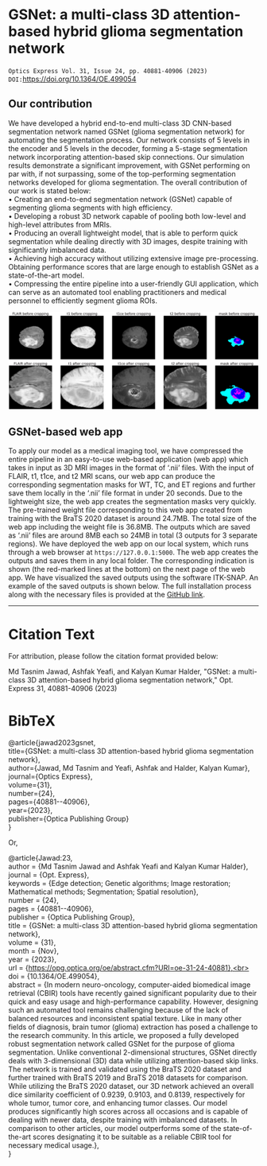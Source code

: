 # GSNet: a multi-class 3D attention-based hybrid glioma segmentation network
`Optics Express Vol. 31, Issue 24, pp. 40881-40906 (2023)`<br>
`DOI:`https://doi.org/10.1364/OE.499054

## Our contribution
We have developed a hybrid end-to-end multi-class 3D CNN-based segmentation network named
GSNet (glioma segmentation network) for automating the segmentation process. Our network
consists of 5 levels in the encoder and 5 levels in the decoder, forming a 5-stage segmentation
network incorporating attention-based skip connections. Our simulation results demonstrate
a significant improvement, with GSNet performing on par with, if not surpassing, some of
the top-performing segmentation networks developed for glioma segmentation. The overall
contribution of our work is stated below:<br>
• Creating an end-to-end segmentation network (GSNet) capable of segmenting glioma
segments with high efficiency.<br>
• Developing a robust 3D network capable of pooling both low-level and high-level attributes
from MRIs.<br>
• Producing an overall lightweight model, that is able to perform quick segmentation while
dealing directly with 3D images, despite training with significantly imbalanced data.<br>
• Achieving high accuracy without utilizing extensive image pre-processing. Obtaining
performance scores that are large enough to establish GSNet as a state-of-the-art model.<br>
• Compressing the entire pipeline into a user-friendly GUI application, which can serve
as an automated tool enabling practitioners and medical personnel to efficiently segment
glioma ROIs.

![Alt Text](extra/get.jpg)
## GSNet-based web app
To apply our model as a medical imaging tool, we have compressed the entire pipeline in an easy-to-use web-based application (web app) which takes in input as 3D MRI images in the format of ‘.nii’ files. With the input of FLAIR, t1, t1ce, and t2 MRI scans, our web app can produce the corresponding segmentation masks for WT, TC, and ET regions and further save them locally in the ‘.nii’ file format in under 20 seconds. Due to the lightweight size, the web app creates the segmentation masks very quickly. The pre-trained weight file corresponding to this web app created from training with the BraTS 2020 dataset is around 24.7MB. The total size of the web app including the weight file is 36.8MB. The outputs which are saved as ‘.nii’ files are around 8MB each so 24MB in total (3 outputs for 3 separate regions). We have deployed the web app on our local system, which runs through a web browser at `https://127.0.0.1:5000`. The web app creates the outputs and saves them in any local folder. The corresponding indication is shown (the red-marked lines at the bottom) on the next page of the web app. We have visualized the saved outputs using the software ITK-SNAP. An example of the saved outputs is shown below. The full installation process along with the necessary files is provided at the [GitHub link](https://github.com/006jawad/GSNet_/tree/main/WebApp).
*****************************************************************************************************************************************
# Citation Text
For attribution, please follow the citation format provided below:<br>

Md Tasnim Jawad, Ashfak Yeafi, and Kalyan Kumar Halder, "GSNet: a multi-class 3D attention-based hybrid glioma segmentation network," Opt. Express 31, 40881-40906 (2023)

# BibTeX
@article{jawad2023gsnet,<br>
  title={GSNet: a multi-class 3D attention-based hybrid glioma segmentation network},<br>
  author={Jawad, Md Tasnim and Yeafi, Ashfak and Halder, Kalyan Kumar},<br>
  journal={Optics Express},<br>
  volume={31},<br>
  number={24},<br>
  pages={40881--40906},<br>
  year={2023},<br>
  publisher={Optica Publishing Group}<br>
}

Or, 

@article{Jawad:23,<br>
author = {Md Tasnim Jawad and Ashfak Yeafi and Kalyan Kumar Halder},<br>
journal = {Opt. Express},<br>
keywords = {Edge detection; Genetic algorithms; Image restoration; Mathematical methods; Segmentation; Spatial resolution},<br>
number = {24},<br>
pages = {40881--40906},<br>
publisher = {Optica Publishing Group},<br>
title = {GSNet: a multi-class 3D attention-based hybrid glioma segmentation network},<br>
volume = {31},<br>
month = {Nov},<br>
year = {2023},<br>
url = {https://opg.optica.org/oe/abstract.cfm?URI=oe-31-24-40881},<br>
doi = {10.1364/OE.499054},<br>
abstract = {In modern neuro-oncology, computer-aided biomedical image retrieval (CBIR) tools have recently gained significant popularity due to their quick and easy usage and high-performance capability. However, designing such an automated tool remains challenging because of the lack of balanced resources and inconsistent spatial texture. Like in many other fields of diagnosis, brain tumor (glioma) extraction has posed a challenge to the research community. In this article, we proposed a fully developed robust segmentation network called GSNet for the purpose of glioma segmentation. Unlike conventional 2-dimensional structures, GSNet directly deals with 3-dimensional (3D) data while utilizing attention-based skip links. The network is trained and validated using the BraTS 2020 dataset and further trained with BraTS 2019 and BraTS 2018 datasets for comparison. While utilizing the BraTS 2020 dataset, our 3D network achieved an overall dice similarity coefficient of 0.9239, 0.9103, and 0.8139, respectively for whole tumor, tumor core, and enhancing tumor classes. Our model produces significantly high scores across all occasions and is capable of dealing with newer data, despite training with imbalanced datasets. In comparison to other articles, our model outperforms some of the state-of-the-art scores designating it to be suitable as a reliable CBIR tool for necessary medical usage.},<br>
}
